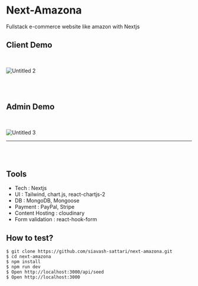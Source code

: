 # Next-Amazona

Fullstack e-commerce website like amazon with Nextjs


## Client Demo

<br />

![Untitled 2](https://user-images.githubusercontent.com/88406720/235365017-1f81c7d6-589c-4b78-9244-e7c130979a8c.gif)

<br />
<br />

## Admin Demo

<br />

![Untitled 3](https://user-images.githubusercontent.com/88406720/235366494-68f19cbf-a124-477b-b1cf-39a7bb9d70e1.gif)
 <hr/>

<br />
<br />

## Tools

- Tech : Nextjs
- UI : Tailwind, chart.js, react-chartjs-2
- DB : MongoDB, Mongoose
- Payment : PayPal, Stripe
- Content Hosting : cloudinary
- Form validation : react-hook-form

## How to test?

``` 
$ git clone https://github.com/siavash-sattari/next-amazona.git
$ cd next-amazona
$ npm install
$ npm run dev
$ Open http://localhost:3000/api/seed
$ Open http://localhost:3000

```

